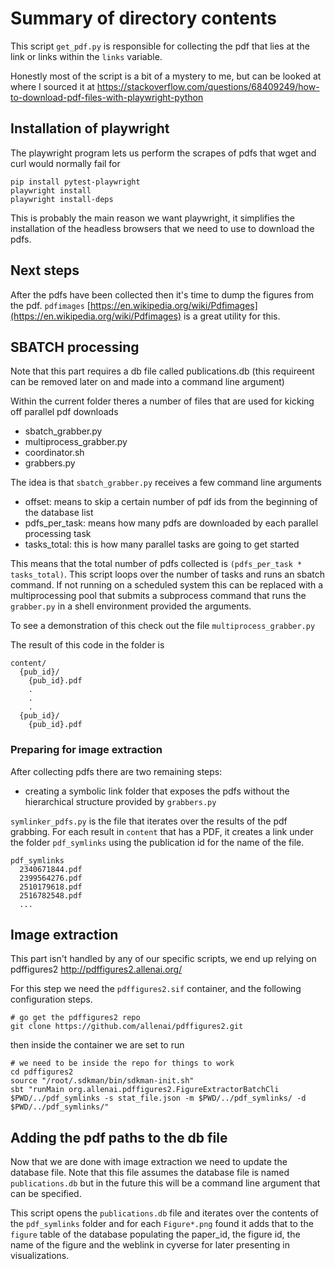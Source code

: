 # Summary of directory contents

This script `get_pdf.py` is responsible for collecting the pdf that lies at the link or links within the `links` variable.

Honestly most of the script is a bit of a mystery to me, but can be looked at where I sourced it at https://stackoverflow.com/questions/68409249/how-to-download-pdf-files-with-playwright-python 

## Installation of playwright

The playwright program lets us perform the scrapes of pdfs that wget and curl would normally fail for

```
pip install pytest-playwright
playwright install
playwright install-deps
```

This is probably the main reason we want playwright, it simplifies the installation of the headless browsers that we need to use to download the pdfs.

## Next steps

After the pdfs have been collected then it's time to dump the figures from the pdf. `pdfimages` [https://en.wikipedia.org/wiki/Pdfimages](https://en.wikipedia.org/wiki/Pdfimages) is a great utility for this. 
## SBATCH processing

Note that this part requires a db file called publications.db (this requireent can be removed later on and made into a command line argument)

Within the current folder theres a number of files that are used for kicking off parallel pdf downloads
* sbatch_grabber.py
* multiprocess_grabber.py
* coordinator.sh
* grabbers.py

The idea is that `sbatch_grabber.py` receives a few command line arguments
* offset: means to skip a certain number of pdf ids from the beginning of the database list
* pdfs_per_task: means how many pdfs are downloaded by each parallel processing task
* tasks_total: this is how many parallel tasks are going to get started

This means that the total number of pdfs collected is `(pdfs_per_task * tasks_total)`. This script loops over the number of tasks and runs an sbatch command. If not running on a scheduled system this can be replaced with a multiprocessing pool that submits a subprocess command that runs the `grabber.py` in a shell environment provided the arguments.

To see a demonstration of this check out the file `multiprocess_grabber.py`

The result of this code in the folder is

```
content/
  {pub_id}/
    {pub_id}.pdf
    .
    .
    .
  {pub_id}/
    {pub_id}.pdf
```

### Preparing for image extraction

After collecting pdfs there are two remaining steps:
* creating a symbolic link folder that exposes the pdfs without the hierarchical structure provided by `grabbers.py`

`symlinker_pdfs.py` is the file that iterates over the results of the pdf grabbing. For each result in `content` that has a PDF, it creates a link under the folder `pdf_symlinks` using the publication id for the name of the file.
```
pdf_symlinks
  2340671844.pdf
  2399564276.pdf
  2510179618.pdf
  2516782548.pdf
  ...
```

## Image extraction

This part isn't handled by any of our specific scripts, we end up relying on pdffigures2 http://pdffigures2.allenai.org/

For this step we need the `pdffigures2.sif` container, and the following configuration steps.



```
# go get the pdffigures2 repo
git clone https://github.com/allenai/pdffigures2.git
```
then inside the container we are set to run
```
# we need to be inside the repo for things to work
cd pdffigures2
source "/root/.sdkman/bin/sdkman-init.sh"
sbt "runMain org.allenai.pdffigures2.FigureExtractorBatchCli $PWD/../pdf_symlinks -s stat_file.json -m $PWD/../pdf_symlinks/ -d $PWD/../pdf_symlinks/"
```

## Adding the pdf paths to the db file

Now that we are done with image extraction we need to update the database file. Note that this file assumes the database file is named `publications.db` but in the future this will be a command line argument that can be specified.

This script opens the `publications.db` file and iterates over the contents of the `pdf_symlinks` folder and for each `Figure*.png` found it adds that to the `figure` table of the database populating the paper_id, the figure id, the name of the figure and the weblink in cyverse for later presenting in visualizations.


